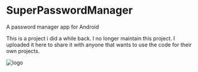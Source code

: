 # SuperPasswordManager
A password manager app for Android

This is a project i did a while back. I no longer maintain this project. I uploaded it here to share it with anyone
that wants to use the code for their own projects.

![logo](http://cdn9.staztic.com/app/a/7797/7797600/super-password-manager-8-0-s-307x512.jpg)
